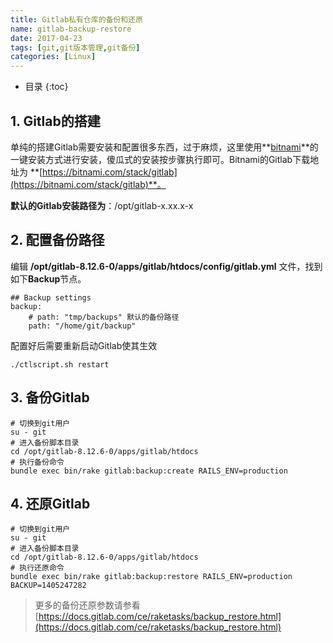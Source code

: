 ```yaml
---
title: Gitlab私有仓库的备份和还原
name: gitlab-backup-restore
date: 2017-04-23
tags: [git,git版本管理,git备份]
categories: [Linux]
---
```


* 目录
{:toc}

## 1. Gitlab的搭建

单纯的搭建Gitlab需要安装和配置很多东西，过于麻烦，这里使用**[bitnami](https://bitnami.com)**的一键安装方式进行安装，傻瓜式的安装按步骤执行即可。Bitnami的Gitlab下载地址为 **[https://bitnami.com/stack/gitlab](https://bitnami.com/stack/gitlab)**。

**默认的Gitlab安装路径为**：/opt/gitlab-x.xx.x-x

## 2. 配置备份路径

编辑 **/opt/gitlab-8.12.6-0/apps/gitlab/htdocs/config/gitlab.yml** 文件，找到如下**Backup**节点。

```
## Backup settings
backup:
	# path: "tmp/backups" 默认的备份路径
	path: "/home/git/backup"
```

配置好后需要重新启动Gitlab使其生效

```shell
./ctlscript.sh restart
```

## 3. 备份Gitlab

```shell
# 切换到git用户
su - git
# 进入备份脚本目录
cd /opt/gitlab-8.12.6-0/apps/gitlab/htdocs
# 执行备份命令
bundle exec bin/rake gitlab:backup:create RAILS_ENV=production
```

## 4. 还原Gitlab
```shell
# 切换到git用户
su - git
# 进入备份脚本目录
cd /opt/gitlab-8.12.6-0/apps/gitlab/htdocs
# 执行还原命令
bundle exec bin/rake gitlab:backup:restore RAILS_ENV=production BACKUP=1405247282
```

> 更多的备份还原参数请参看 [https://docs.gitlab.com/ce/raketasks/backup_restore.html](https://docs.gitlab.com/ce/raketasks/backup_restore.html)
